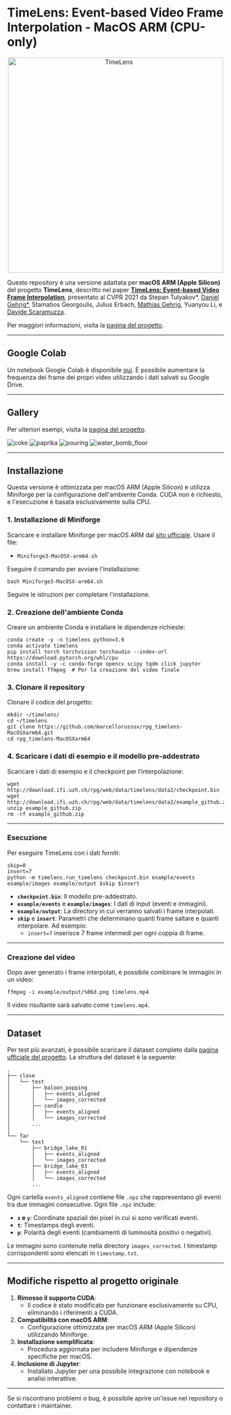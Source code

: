 # TimeLens: Event-based Video Frame Interpolation - MacOS ARM (CPU-only)

<p align="center">
  <a href="https://youtu.be/dVLyia-ezvo">
    <img src="assets/timelens_yt_thumbnail_icon.png" alt="TimeLens" width="500"/>
  </a>
</p>

Questo repository è una versione adattata per **macOS ARM (Apple Silicon)** del progetto **TimeLens**, descritto nel paper [**TimeLens: Event-based Video Frame Interpolation**](http://rpg.ifi.uzh.ch/docs/CVPR21_Gehrig.pdf), presentato al CVPR 2021 da Stepan Tulyakov*, [Daniel Gehrig*](https://danielgehrig18.github.io/), Stamatios Georgoulis, Julius Erbach, [Mathias Gehrig](https://magehrig.github.io/), Yuanyou Li, e [Davide Scaramuzza](http://rpg.ifi.uzh.ch/people_scaramuzza.html).

Per maggiori informazioni, visita la [pagina del progetto](http://rpg.ifi.uzh.ch/timelens).

---

## Google Colab

Un notebook Google Colab è disponibile [qui](TimeLens.ipynb). È possibile aumentare la frequenza dei frame dei propri video utilizzando i dati salvati su Google Drive.

---

## Gallery

Per ulteriori esempi, visita la [pagina del progetto](http://rpg.ifi.uzh.ch/timelens).

![coke](assets/coke.gif)
![paprika](assets/paprika.gif)
![pouring](assets/pouring.gif)
![water_bomb_floor](assets/water_bomb_floor.gif)

---

## Installazione

Questa versione è ottimizzata per macOS ARM (Apple Silicon) e utilizza Miniforge per la configurazione dell'ambiente Conda. CUDA non è richiesto, e l'esecuzione è basata esclusivamente sulla CPU.

### 1. Installazione di Miniforge

Scaricare e installare Miniforge per macOS ARM dal [sito ufficiale](https://github.com/conda-forge/miniforge/releases). Usare il file:

- `Miniforge3-MacOSX-arm64.sh`

Eseguire il comando per avviare l'installazione:

    bash Miniforge3-MacOSX-arm64.sh

Seguire le istruzioni per completare l'installazione.

### 2. Creazione dell'ambiente Conda

Creare un ambiente Conda e installare le dipendenze richieste:

    conda create -y -n timelens python=3.9
    conda activate timelens
    pip install torch torchvision torchaudio --index-url https://download.pytorch.org/whl/cpu
    conda install -y -c conda-forge opencv scipy tqdm click jupyter
    brew install ffmpeg  # Per la creazione del video finale

### 3. Clonare il repository

Clonare il codice del progetto:

    mkdir ~/timelens/
    cd ~/timelens
    git clone https://github.com/marcellorussox/rpg_timelens-MacOSXarm64.git
    cd rpg_timelens-MacOSXarm64

### 4. Scaricare i dati di esempio e il modello pre-addestrato

Scaricare i dati di esempio e il checkpoint per l’interpolazione:

    wget http://download.ifi.uzh.ch/rpg/web/data/timelens/data2/checkpoint.bin
    wget http://download.ifi.uzh.ch/rpg/web/data/timelens/data2/example_github.zip
    unzip example_github.zip
    rm -rf example_github.zip

---

### Esecuzione

Per eseguire TimeLens con i dati forniti:

    skip=0
    insert=7
    python -m timelens.run_timelens checkpoint.bin example/events example/images example/output $skip $insert

- **`checkpoint.bin`**: Il modello pre-addestrato.
- **`example/events`** e **`example/images`**: I dati di input (eventi e immagini).
- **`example/output`**: La directory in cui verranno salvati i frame interpolati.
- **`skip`** e **`insert`**: Parametri che determinano quanti frame saltare e quanti interpolare. Ad esempio:
  - `insert=7` inserisce 7 frame intermedi per ogni coppia di frame.

---

### Creazione del video

Dopo aver generato i frame interpolati, è possibile combinare le immagini in un video:

    ffmpeg -i example/output/%06d.png timelens.mp4

Il video risultante sarà salvato come `timelens.mp4`.

---

## Dataset

Per test più avanzati, è possibile scaricare il dataset completo dalla [pagina ufficiale del progetto](http://rpg.ifi.uzh.ch/timelens). La struttura del dataset è la seguente:

    .
    ├── close
    │   └── test
    │       ├── baloon_popping
    │       │   ├── events_aligned
    │       │   └── images_corrected
    │       ├── candle
    │       │   ├── events_aligned
    │       │   └── images_corrected
    │       ...
    │
    └── far
        └── test
            ├── bridge_lake_01
            │   ├── events_aligned
            │   └── images_corrected
            ├── bridge_lake_03
            │   ├── events_aligned
            │   └── images_corrected
            ...

Ogni cartella `events_aligned` contiene file `.npz` che rappresentano gli eventi tra due immagini consecutive. Ogni file `.npz` include:

- **`x` e `y`**: Coordinate spaziali dei pixel in cui si sono verificati eventi.
- **`t`**: Timestamps degli eventi.
- **`p`**: Polarità degli eventi (cambiamenti di luminosità positivi o negativi).

Le immagini sono contenute nella directory `images_corrected`. I timestamp corrispondenti sono elencati in `timestamp.txt`.

---

## Modifiche rispetto al progetto originale

1. **Rimosso il supporto CUDA**:
   - Il codice è stato modificato per funzionare esclusivamente su CPU, eliminando i riferimenti a CUDA.
2. **Compatibilità con macOS ARM**:
   - Configurazione ottimizzata per macOS ARM (Apple Silicon) utilizzando Miniforge.
3. **Installazione semplificata**:
   - Procedura aggiornata per includere Miniforge e dipendenze specifiche per macOS.
4. **Inclusione di Jupyter**:
   - Installato Jupyter per una possibile integrazione con notebook e analisi interattive.

---

Se si riscontrano problemi o bug, è possibile aprire un'issue nel repository o contattare i maintainer.
